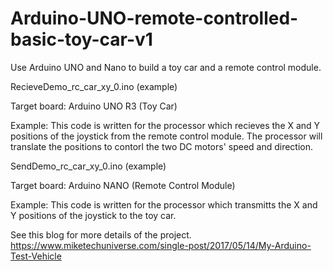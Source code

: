 # Arduino-UNO-remote-controlled-basic-toy-car-v1
Use Arduino UNO and Nano to build a toy car and a remote control module.



RecieveDemo_rc_car_xy_0.ino (example)

  Target board: Arduino UNO R3 (Toy Car)

  Example: This code is written for the processor which recieves
           the X and Y positions of the joystick from the remote
           control module.   The processor will translate the 
           positions to contorl the two DC motors' speed and direction.

SendDemo_rc_car_xy_0.ino (example)

  Target board: Arduino NANO (Remote Control Module)

  Example: This code is written for the processor which transmitts
           the X and Y positions of the joystick to the toy
           car.   
  
  See this blog for more details of the project.
  https://www.miketechuniverse.com/single-post/2017/05/14/My-Arduino-Test-Vehicle
